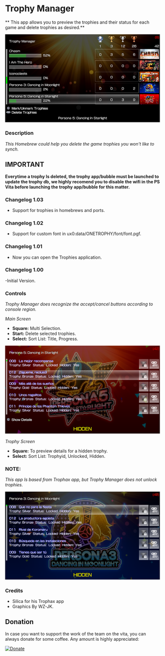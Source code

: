 # Trophy Manager
** This app allows you to preview the trophies and their status for each game and delete trophies as desired.**

![header](SCREENSHOOT1.png)

### Description ###
*This Homebrew could help you delete the game trophies you won't like to synch.*

## IMPORTANT ##
**Everytime a trophy Is deleted, the trophy app/bubble  must be launched to update the trophy db, we highly recomend you to disable the wifi in the PS Vita before launching the trophy app/bubble for this matter.**

### Changelog 1.03 ###
- Support for trophies in homebrews and ports.<br>

### Changelog 1.02 ###
- Support for custom font in ux0:data/ONETROPHY/font/font.pgf.<br>

### Changelog 1.01 ###
- Now you can open the Trophies application.<br>

### Changelog 1.00 ###
-Initial Version.<br>

### Controls ###
*Trophy Manager does recognize the accept/cancel buttons according to console region.*

*Main Screen*

- **Square:** Multi Selection.<br>
- **Start:** Delete selected trophies.<br>
- **Select:** Sort List: Title, Progress.<br>

![header](SCREENSHOOT2.png)

*Trophy Screen*
- **Square:** To preview details for a hidden trophy.<br>
- **Select:** Sort List: Trophyid, Unlocked, Hidden.<br>

### NOTE: ###
*This app Is based from Trophax app, but Trophy Manager does not unlock trophies.*

![header](SCREENSHOOT3.png)

### Credits ###
- Silica for his Trophax app
- Graphics By WZ-JK.


## Donation ##
In case you want to support the work of the team on the vita, you can always donate for some coffee. Any amount is highly appreciated:

[![Donate](https://www.paypalobjects.com/en_US/i/btn/btn_donateCC_LG.gif)](https://www.paypal.com/cgi-bin/webscr?cmd=_donations&business=YHZ5XBWEXP8ZY&lc=MX&item_name=ONElua%20Team%20Projects&item_number=AdrenalineBubbleManager&currency_code=USD&bn=PP%2dDonationsBF%3abtn_donateCC_LG%2egif%3aNonHosted)
